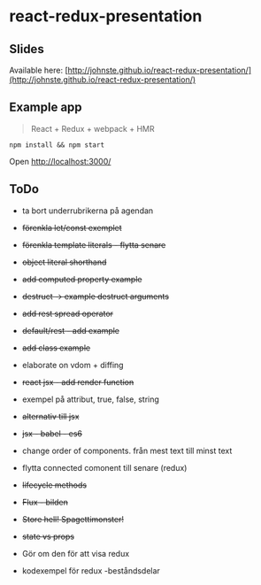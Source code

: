 # react-redux-presentation

## Slides
Available here: [http://johnste.github.io/react-redux-presentation/](http://johnste.github.io/react-redux-presentation/)

## Example app
> React + Redux + webpack + HMR

```shell
npm install && npm start
```
Open [http://localhost:3000/](http://localhost:3000/)

## ToDo

* ta bort underrubrikerna på agendan
* ~~förenkla let/const exemplet~~
* ~~förenkla template literals - flytta senare~~
* ~~object literal shorthand~~
* ~~add computed property example~~
* ~~destruct -> example destruct arguments~~
* ~~add rest spread operator~~
* ~~default/rest - add example~~
* ~~add class example~~

* elaborate on vdom + diffing

* ~~react jsx - add render function~~
* exempel på attribut, true, false, string
* ~~alternativ till jsx~~
* ~~jsx - babel - es6~~

* change order of components. från mest text till minst text
* flytta connected comonent till senare (redux)
* ~~lifecycle methods~~

* ~~Flux - bilden~~
* ~~Store hell! Spagettimonster!~~
* ~~state vs props~~
* Gör om den för att visa redux

* kodexempel för redux -beståndsdelar

